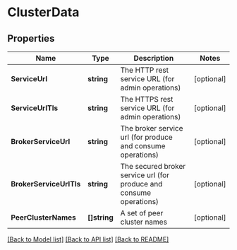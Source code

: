 # ClusterData

## Properties

Name | Type | Description | Notes
------------ | ------------- | ------------- | -------------
**ServiceUrl** | **string** | The HTTP rest service URL (for admin operations) | [optional] 
**ServiceUrlTls** | **string** | The HTTPS rest service URL (for admin operations) | [optional] 
**BrokerServiceUrl** | **string** | The broker service url (for produce and consume operations) | [optional] 
**BrokerServiceUrlTls** | **string** | The secured broker service url (for produce and consume operations) | [optional] 
**PeerClusterNames** | **[]string** | A set of peer cluster names | [optional] 

[[Back to Model list]](../README.md#documentation-for-models) [[Back to API list]](../README.md#documentation-for-api-endpoints) [[Back to README]](../README.md)


